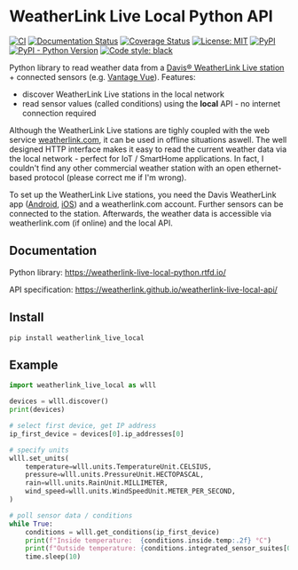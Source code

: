# WeatherLink Live Local Python API

[![CI](https://github.com/lukasberbuer/weatherlink-live-local-python/workflows/CI/badge.svg)](https://github.com/lukasberbuer/weatherlink-live-local-python/actions)
[![Documentation Status](https://readthedocs.org/projects/weatherlink-live-local-python/badge/?version=latest)](https://weatherlink-live-local-python.readthedocs.io/en/latest/?badge=latest)
[![Coverage Status](https://coveralls.io/repos/github/lukasberbuer/weatherlink-live-local-python/badge.svg?branch=master)](https://coveralls.io/github/lukasberbuer/weatherlink-live-local-python?branch=master)
[![License: MIT](https://img.shields.io/badge/License-MIT-yellow.svg)](https://opensource.org/licenses/MIT)
[![PyPI](https://img.shields.io/pypi/v/weatherlink_live_local)](https://pypi.org/project/weatherlink_live_local)
[![PyPI - Python Version](https://img.shields.io/pypi/pyversions/weatherlink_live_local)](https://pypi.org/project/weatherlink_live_local)
[![Code style: black](https://img.shields.io/badge/code%20style-black-000000.svg)](https://github.com/psf/black)

Python library to read weather data from a [Davis® WeatherLink Live station](https://www.davisinstruments.com/weatherlinklive/) + connected sensors (e.g. [Vantage Vue](https://www.davisinstruments.com/vantage-vue/)). Features:

- discover WeatherLink Live stations in the local network
- read sensor values (called conditions) using the **local** API - no internet connection required

Although the WeatherLink Live stations are tighly coupled with the web service [weatherlink.com](https://www.weatherlink.com/), it can be used in offline situations aswell. The well designed HTTP interface makes it easy to read the current weather data via the local network - perfect for IoT / SmartHome applications.
In fact, I couldn't find any other commercial weather station with an open ethernet-based protocol (please correct me if I'm wrong).

To set up the WeatherLink Live stations, you need the Davis WeatherLink app ([Android](https://play.google.com/store/apps/details?id=com.davisinstruments.weatherlink), [iOS](https://apps.apple.com/us/app/weatherlink/id1304504954)) and a weatherlink.com account. Further sensors can be connected to the station.
Afterwards, the weather data is accessible via weatherlink.com (if online) and the local API.

## Documentation

Python library: https://weatherlink-live-local-python.rtfd.io/

API specification: https://weatherlink.github.io/weatherlink-live-local-api/

## Install

```
pip install weatherlink_live_local
```

## Example

```python
import weatherlink_live_local as wlll

devices = wlll.discover()
print(devices)

# select first device, get IP address
ip_first_device = devices[0].ip_addresses[0]

# specify units
wlll.set_units(
    temperature=wlll.units.TemperatureUnit.CELSIUS,
    pressure=wlll.units.PressureUnit.HECTOPASCAL,
    rain=wlll.units.RainUnit.MILLIMETER,
    wind_speed=wlll.units.WindSpeedUnit.METER_PER_SECOND,
)

# poll sensor data / conditions
while True:
    conditions = wlll.get_conditions(ip_first_device)
    print(f"Inside temperature:  {conditions.inside.temp:.2f} °C")
    print(f"Outside temperature: {conditions.integrated_sensor_suites[0].temp:.2f} °C")
    time.sleep(10)
```
